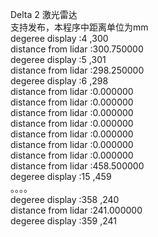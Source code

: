 Delta 2 激光雷达    
支持发布，本程序中距离单位为mm       
degeree display :4 ,300    
distance from lidar :300.750000    
degeree display :5 ,301    
distance from lidar :298.250000   
degeree display :6 ,298    
distance from lidar :0.000000    
distance from lidar :0.000000    
distance from lidar :0.000000    
distance from lidar :0.000000    
distance from lidar :0.000000    
distance from lidar :0.000000   
distance from lidar :0.000000    
distance from lidar :458.500000   
degeree display :15 ,459   
。。。。   
degeree display :358 ,240    
distance from lidar :241.000000    
degeree display :359 ,241    
